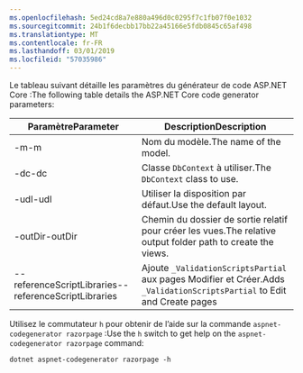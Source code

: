 ```yaml
---
ms.openlocfilehash: 5ed24cd8a7e880a496d0c0295f7c1fb07f0e1032
ms.sourcegitcommit: 24b1f6decbb17bb22a45166e5fdb0845c65af498
ms.translationtype: MT
ms.contentlocale: fr-FR
ms.lasthandoff: 03/01/2019
ms.locfileid: "57035986"
---
```

<span data-ttu-id="5a601-101">Le tableau suivant détaille les paramètres du générateur de code ASP.NET Core :</span><span class="sxs-lookup"><span data-stu-id="5a601-101">The following table details the ASP.NET Core code generator parameters:</span></span>

| <span data-ttu-id="5a601-102">Paramètre</span><span class="sxs-lookup"><span data-stu-id="5a601-102">Parameter</span></span>               | <span data-ttu-id="5a601-103">Description</span><span class="sxs-lookup"><span data-stu-id="5a601-103">Description</span></span>|
| ----------------- | ------------ |
| <span data-ttu-id="5a601-104">-m</span><span class="sxs-lookup"><span data-stu-id="5a601-104">-m</span></span>  | <span data-ttu-id="5a601-105">Nom du modèle.</span><span class="sxs-lookup"><span data-stu-id="5a601-105">The name of the model.</span></span> |
| <span data-ttu-id="5a601-106">-dc</span><span class="sxs-lookup"><span data-stu-id="5a601-106">-dc</span></span>  | <span data-ttu-id="5a601-107">Classe `DbContext` à utiliser.</span><span class="sxs-lookup"><span data-stu-id="5a601-107">The `DbContext` class to use.</span></span> |
| <span data-ttu-id="5a601-108">-udl</span><span class="sxs-lookup"><span data-stu-id="5a601-108">-udl</span></span> | <span data-ttu-id="5a601-109">Utiliser la disposition par défaut.</span><span class="sxs-lookup"><span data-stu-id="5a601-109">Use the default layout.</span></span> |
| <span data-ttu-id="5a601-110">-outDir</span><span class="sxs-lookup"><span data-stu-id="5a601-110">-outDir</span></span> | <span data-ttu-id="5a601-111">Chemin du dossier de sortie relatif pour créer les vues.</span><span class="sxs-lookup"><span data-stu-id="5a601-111">The relative output folder path to create the views.</span></span> |
| <span data-ttu-id="5a601-112">--referenceScriptLibraries</span><span class="sxs-lookup"><span data-stu-id="5a601-112">--referenceScriptLibraries</span></span> | <span data-ttu-id="5a601-113">Ajoute `_ValidationScriptsPartial` aux pages Modifier et Créer.</span><span class="sxs-lookup"><span data-stu-id="5a601-113">Adds `_ValidationScriptsPartial` to Edit and Create pages</span></span> |

<span data-ttu-id="5a601-114">Utilisez le commutateur `h` pour obtenir de l’aide sur la commande `aspnet-codegenerator razorpage` :</span><span class="sxs-lookup"><span data-stu-id="5a601-114">Use the `h` switch to get help on the `aspnet-codegenerator razorpage` command:</span></span>

```console
dotnet aspnet-codegenerator razorpage -h
```
